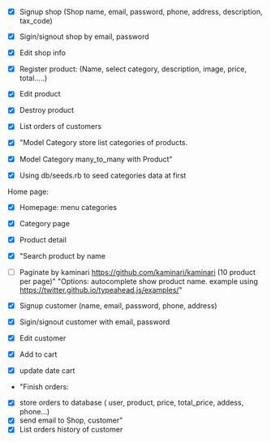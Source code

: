 - [x] Signup shop (Shop name, email, password, phone, address, description, tax_code)
- [x] Sigin/signout shop by email, password
- [x] Edit shop info

- [x] Register product: (Name, select category, description, image, price, total.....)
- [x] Edit product
- [x] Destroy product
- [x] List orders of customers

- [x] "Model Category store list categories of products. 
- [x] Model Category many_to_many with Product"
- [x] Using db/seeds.rb to seed categories data at first

Home page: 
- [x] Homepage: menu categories

- [x] Category page
- [x] Product detail
- [x] "Search product by name
- [ ] Paginate by kaminari https://github.com/kaminari/kaminari (10 product per page)"
"Options: autocomplete show product name.
example using https://twitter.github.io/typeahead.js/examples/"

- [x] Signup customer (name, email, password, phone, address)
- [x] Sigin/signout customer with email, password
- [x] Edit customer
- [x] Add to cart
- [x] update date cart
- "Finish orders: 
- [x] store orders to database ( user, product, price, total_price, addess, phone...)
- [x] send email to Shop, customer"
- [x] List orders history of customer